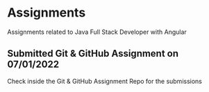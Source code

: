 # Assignments
Assignments related to Java Full Stack Developer with Angular

## Submitted Git & GitHub Assignment on 07/01/2022
Check inside the Git & GitHub Assignment Repo for the submissions
